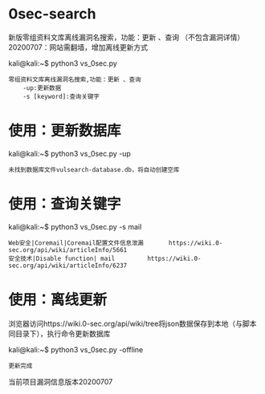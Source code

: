# 0sec-search
新版零组资料文库离线漏洞名搜索，功能：更新 、查询 （不包含漏洞详情）
20200707：网站需翻墙，增加离线更新方式

kali@kali:~$ python3 vs_0sec.py

    零组资料文库离线漏洞名搜索,功能：更新 、查询
        -up:更新数据
        -s [keyword]:查询关键字

# 使用：更新数据库
kali@kali:~$ python3 vs_0sec.py -up

    未找到数据库文件vulsearch-database.db，将自动创建空库

# 使用：查询关键字
kali@kali:~$ python3 vs_0sec.py -s mail

    Web安全|Coremail|Coremail配置文件信息泄漏       https://wiki.0-sec.org/api/wiki/articleInfo/5661
    安全技术|Disable function| mail         https://wiki.0-sec.org/api/wiki/articleInfo/6237

# 使用：离线更新
浏览器访问https://wiki.0-sec.org/api/wiki/tree将json数据保存到本地（与脚本同目录下），执行命令更新数据库

kali@kali:~$ python3 vs_0sec.py -offline

    更新完成


当前项目漏洞信息版本20200707

